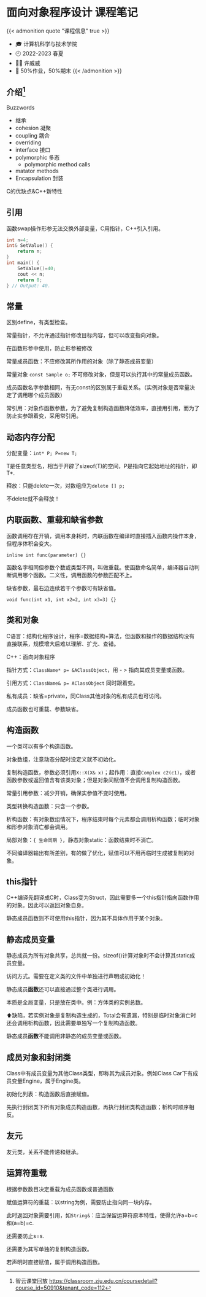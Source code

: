 # 面向对象程序设计 课程笔记


<!--more-->

{{< admonition quote "课程信息" true >}}
- 🎓 计算机科学与技术学院
- 🕙 2022-2023 春夏
- 🧑‍🏫 许威威
- 📝 50%作业，50%期末
{{< /admonition >}}

## 介绍[^1]

Buzzwords
- 继承
- cohesion 凝聚
- coupling 耦合
- overriding
- interface 接口
- polymorphic 多态
    - polymorphic method calls
- matator methods
- Encapsulation 封装

C的优缺点&C++新特性

## 引用

函数swap操作形参无法交换外部变量，C用指针，C++引入引用。

```c++
int n=4;
int& SetValue() {
    return n;
}
int main() {
    SetValue()=40;
    cout << n;
    return 0;
} // Output: 40.
```

## 常量

区别define，有类型检查。

常量指针，不允许通过指针修改目标内容，但可以改变指向对象。

在函数形参中使用，防止形参被修改

常量成员函数：不应修改其所作用的对象（除了静态成员变量）

常量对象 `const Sample o;` 不可修改对象，但是可以执行其中的常量成员函数。

成员函数名字参数相同，有无const的区别属于重载关系。（实例对象是否常量决定了调用哪个成员函数）

常引用：对象作函数参数，为了避免复制构造函数降低效率，直接用引用，而为了防止实参跟着变，采用常引用。

## 动态内存分配

分配变量：`int* P; P=new T;`

T是任意类型名，相当于开辟了sizeof(T)的空间，P是指向它起始地址的指针，即T*.

释放：只能delete一次，对数组应为`delete [] p;`

不delete就不会释放！

## 内联函数、重载和缺省参数

函数调用存在开销，调用本身耗时，内联函数在编译时直接插入函数内操作本身，但程序体积会变大。

`inline int func(parameter) {}`

函数名字相同但参数个数或类型不同，叫做重载。使函数命名简单，编译器自动判断调用哪个函数。二义性，调用函数的参数匹配不上。

缺省参数，最右边连续若干个参数可有缺省值。

`void func(int x1, int x2=2, int x3=3) {}`

## 类和对象

C语言：结构化程序设计，程序=数据结构+算法，但函数和操作的数据结构没有直接联系，规模增大后难以理解、扩充、查错。

C++：面向对象程序

指针方式：`ClassName* p= &AClassObject`，用 - > 指向其成员变量或函数。

引用方式：`ClassName& p= AClassObject` 同时跟着变。

私有成员：缺省=private，同Class其他对象的私有成员也可访问。

成员函数也可重载、参数缺省。

## 构造函数

一个类可以有多个构造函数。

对象数组，注意动态分配时没定义就不初始化。

复制构造函数，参数必须引用`X::X(X& x)`；起作用：直接`Complex c2(c1)`，或者函数参数或返回值含有该类对象；但是对象间赋值不会调用复制构造函数。

常量引用参数：减少开销，确保实参值不变时使用。

类型转换构造函数：只含一个参数。

析构函数：有对象数组情况下，程序结束时每个元素都会调用析构函数；临时对象和形参对象消亡都会调用。

局部对象：`{ 生命周期 }`，静态对象static：函数结束时不消亡。

不同编译器输出有所差别，有的做了优化，赋值可以不用再临时生成被复制的对象。

## this指针

C++编译先翻译成C时，Class变为Struct，因此需要多一个this指针指向函数作用的对象。因此可以返回对象自身。

静态成员函数则不可使用this指针，因为其不具体作用于某个对象。

## 静态成员变量

静态成员为所有对象共享，总共就一份。sizeof()计算对象时不会计算其static成员变量。

访问方式。需要在定义类的文件中单独进行声明或初始化！

静态成员**函数**还可以直接通过整个类进行调用。

本质是全局变量，只是放在类中。例：方体类的实例总数。

⬆️缺陷，若实例对象是复制构造生成的，Total会有遗漏，特别是临时对象消亡时还会调用析构函数，因此需要单独写一个复制构造函数。

静态成员**函数**不能调用非静态的成员变量或函数。

## 成员对象和封闭类

Class中有成员变量为其他Class类型，即称其为成员对象。例如Class Car下有成员变量Engine，属于Engine类。

初始化列表：构造函数后直接赋值。

先执行封闭类下所有对象成员构造函数，再执行封闭类构造函数；析构时顺序相反。

## 友元

友元类，关系不能传递和继承。

## 运算符重载

根据参数数目决定重载为成员函数或普通函数

赋值运算符的重载：以string为例，需要防止指向同一块内存。

此时返回对象需要引用，如`String&`：应当保留运算符原本特性，使得允许a=b=c和(a=b)=c.

还需要防止s=s.

还需要为其写单独的复制构造函数。

若声明时直接赋值，属于调用构造函数。

[^1]: 智云课堂回放 https://classroom.zju.edu.cn/coursedetail?course_id=50910&tenant_code=112
[^2]: 面向对象MOOC https://www.bilibili.com/video/BV1ob411q7vb/
[^3]: 笔记 @Ryan

